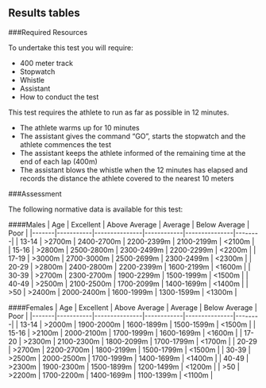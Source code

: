 ## Results tables

###Required Resources

To undertake this test you will require:

* 400 meter track
* Stopwatch
* Whistle
* Assistant
* How to conduct the test

This test requires the athlete to run as far as possible in 12 minutes.

* The athlete warms up for 10 minutes
* The assistant gives the command “GO”, starts the stopwatch and the athlete commences the test
* The assistant keeps the athlete informed of the remaining time at the end of each lap (400m)
* The assistant blows the whistle when the 12 minutes has elapsed and records the distance the athlete covered to the nearest 10 meters

###Assessment

The following normative data is available for this test:



####Males
| Age   | Excellent | Above Average | Average    | Below Average | Poor   |
|-------|-----------|---------------|------------|---------------|--------|
| 13-14 | >2700m    | 2400-2700m    | 2200-2399m | 2100-2199m    | <2100m |
| 15-16 | >2800m    | 2500-2800m    | 2300-2499m | 2200-2299m    | <2200m |
| 17-19 | >3000m    | 2700-3000m    | 2500-2699m | 2300-2499m    | <2300m |
| 20-29 | >2800m    | 2400-2800m    | 2200-2399m | 1600-2199m    | <1600m |
| 30-39 | >2700m    | 2300-2700m    | 1900-2299m | 1500-1999m    | <1500m |
| 40-49 | >2500m    | 2100-2500m    | 1700-2099m | 1400-1699m    | <1400m |
| >50   | >2400m    | 2000-2400m    | 1600-1999m | 1300-1599m    | <1300m |

####Females
| Age   | Excellent | Above Average | Average    | Below Average | Poor   |
|-------|-----------|---------------|------------|---------------|--------|
| 13-14 | >2000m    | 1900-2000m    | 1600-1899m | 1500-1599m    | <1500m |
| 15-16 | >2100m    | 2000-2100m    | 1700-1999m | 1600-1699m    | <1600m |
| 17-20 | >2300m    | 2100-2300m    | 1800-2099m | 1700-1799m    | <1700m |
| 20-29 | >2700m    | 2200-2700m    | 1800-2199m | 1500-1799m    | <1500m |
| 30-39 | >2500m    | 2000-2500m    | 1700-1999m | 1400-1699m    | <1400m |
| 40-49 | >2300m    | 1900-2300m    | 1500-1899m | 1200-1499m    | <1200m |
| >50   | >2200m    | 1700-2200m    | 1400-1699m | 1100-1399m    | <1100m |